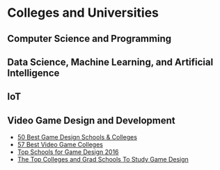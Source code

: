 # Colleges and Universities

## Computer Science and Programming

## Data Science, Machine Learning, and Artificial Intelligence

## IoT

## Video Game Design and Development
- [50 Best Game Design Schools & Colleges](http://www.gamedesigning.org/video-game-design-schools/)
- [57 Best Video Game Colleges](http://successfulstudent.org/best-video-game-colleges/)
- [Top Schools for Game Design 2016](https://www.princetonreview.com/college-rankings/game-design)
- [The Top Colleges and Grad Schools To Study Game Design](http://www.forbes.com/sites/susanadams/2015/03/25/the-top-colleges-and-grad-schools-to-study-game-design/#64acd30b3441)